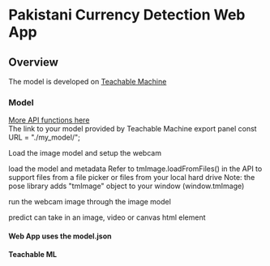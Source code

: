 # Pakistani Currency Detection Web App

## Overview
The model is developed on <a href="">Teachable Machine</a>

### Model

<a href="https://github.com/googlecreativelab/teachablemachine-community/tree/master/libraries/image">More API functions here</a>
<br>
The link to your model provided by Teachable Machine export panel
const URL = "./my_model/";

Load the image model and setup the webcam

load the model and metadata
Refer to tmImage.loadFromFiles() in the API to support files from a file picker
or files from your local hard drive
Note: the pose library adds "tmImage" object to your window (window.tmImage)

run the webcam image through the image model

predict can take in an image, video or canvas html element

#### Web App uses the model.json

#### Teachable ML


